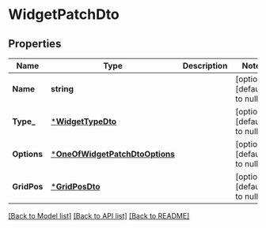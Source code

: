 # WidgetPatchDto

## Properties
Name | Type | Description | Notes
------------ | ------------- | ------------- | -------------
**Name** | **string** |  | [optional] [default to null]
**Type_** | [***WidgetTypeDto**](WidgetTypeDto.md) |  | [optional] [default to null]
**Options** | [***OneOfWidgetPatchDtoOptions**](OneOfWidgetPatchDtoOptions.md) |  | [optional] [default to null]
**GridPos** | [***GridPosDto**](GridPosDto.md) |  | [optional] [default to null]

[[Back to Model list]](../README.md#documentation-for-models) [[Back to API list]](../README.md#documentation-for-api-endpoints) [[Back to README]](../README.md)

